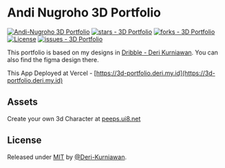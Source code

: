 # Andi Nugroho 3D Portfolio

[![Andi-Nugroho 3D Portfolio](https://img.shields.io/static/v1?label=Deri-Kurniawan&message=3d-portfolio&color=blue&logo=github)](https://github.com/Deri-Kurniawan/3d-portfolio "Go to GitHub repo") [![stars - 3D Portfolio](https://img.shields.io/github/stars/Deri-Kurniawan/3d-portfolio?style=social)](https://github.com/Deri-Kurniawan/3d-portfolio)
[![forks - 3D Portfolio](https://img.shields.io/github/forks/Deri-Kurniawan/3d-portfolio?style=social)](https://github.com/Deri-Kurniawan/3d-portfolio) [![License](https://img.shields.io/badge/License-MIT-blue)](#license) [![issues - 3D Portfolio](https://img.shields.io/github/issues/Deri-Kurniawan/3d-portfolio)](https://github.com/Deri-Kurniawan/3d-portfolio/issues)

This portfolio is based on my designs in [Dribble - Deri Kurniawan](https://dribbble.com/shots/21642242-3D-Theme-Portfolio-Website?utm_source=Clipboard_Shot&utm_campaign=deri-kurniawan&utm_content=3D%20Theme%20Portfolio%20Website&utm_medium=Social_Share&utm_source=Clipboard_Shot&utm_campaign=deri-kurniawan&utm_content=3D%20Theme%20Portfolio%20Website&utm_medium=Social_Share). You can also find the figma design there.

This App Deployed at Vercel - [https://3d-portfolio.deri.my.id](https://3d-portfolio.deri.my.id)

## Assets
Create your own 3d Character at [peeps.ui8.net](https://peeps.ui8.net/)

## License

Released under [MIT](/LICENSE) by [@Deri-Kurniawan](https://github.com/Deri-Kurniawan).
